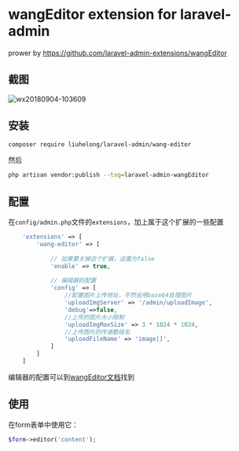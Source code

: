 wangEditor extension for laravel-admin
======

prower by https://github.com/laravel-admin-extensions/wangEditor

## 截图

![wx20180904-103609](https://user-images.githubusercontent.com/1479100/45007036-65573b80-b02e-11e8-8b27-7ced3db47085.png)

## 安装

```bash
composer require liuhelong/laravel-admin/wang-editor
```

然后
```bash
php artisan vendor:publish --tag=laravel-admin-wangEditor
```

## 配置

在`config/admin.php`文件的`extensions`，加上属于这个扩展的一些配置
```php
    'extensions' => [
		'wang-editor' => [
        
            // 如果要关掉这个扩展，设置为false
            'enable' => true,
            
            // 编辑器的配置
            'config' => [
                //配置图片上传地址，不然会用base64处理图片
                'uploadImgServer' => '/admin/uploadImage',
	            'debug'=>false,
		        //上传的图片大小限制
		        'uploadImgMaxSize' => 3 * 1024 * 1024,
		        //上传图片的传递数组名
		        'uploadFileName' => 'image[]',
            ]
        ]
    ]

```

编辑器的配置可以到[wangEditor文档](https://www.kancloud.cn/wangfupeng/wangeditor3/335776)找到


## 使用

在form表单中使用它：
```php
$form->editor('content');
```
